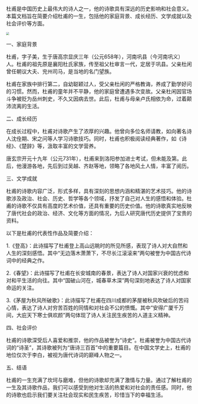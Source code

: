 杜甫是中国历史上最伟大的诗人之一，他的诗歌具有深远的历史影响和社会意义。本篇文档旨在简要介绍杜甫的一生，包括他的家庭背景、成长经历、文学成就以及社会评价等方面。

<img src="https://img.book118.com/sr1/M00/2A/03/wKh2AlvnwCCIO24zAATbhG7RHkIAAQbUwCnQVYABNuc305.jpg" style="zoom:50%;" />

一、家庭背景

杜甫，字子美，生于唐高宗显庆三年（公元658年），河南巩县（今河南巩义）人。杜甫的祖先原是襄阳杜氏家族，传至祖父杜审言一代，定居于巩县。父亲杜闲曾任朝议大夫、兖州司马，是当地的名门望族。

杜甫在家族中排行第二，自幼聪颖过人，受父亲杜闲的严格教诲，养成了勤学好问的习惯。然而，杜甫的童年并不平静，他的家庭曾遭遇多次变故。父亲杜闲因官场斗争被贬为岳州刺史，不久又因病去世。此后，杜甫与母亲卢氏相依为命，过着颠沛流离的生活。

二、成长经历

在成长过程中，杜甫对诗歌产生了浓厚的兴趣。他曾向多位名师请教，如向著名诗人沈佺期、宋之问等人学习诗歌技巧。同时，杜甫也积极阅读经典著作，如《诗经》、《楚辞》等，汲取丰富的文学营养。

唐玄宗开元十九年（公元731年），杜甫来到洛阳参加进士考试，但未能及第。此后，他漫游各地，先后到过吴越、齐赵等地，领略了各地风土人情，丰富了阅历。

三、文学成就

杜甫的诗歌内容广泛，形式多样，具有深刻的思想内涵和精湛的艺术技巧。他的诗歌涉及政治、社会、历史、哲学等各个领域，抒发了自己对人生的感悟和体验。杜甫的诗歌不仅具有高度的艺术价值，还具有重要的历史价值。他的诗歌真实地反映了唐代社会的政治、经济、文化等方面的情况，为后人研究唐代历史提供了宝贵的资料。

以下是杜甫的代表性作品及简要介绍：

1.《登高》：此诗描写了杜甫登上高山远眺时的所见所感，表现了诗人对大自然和人生的深刻感悟。其中“无边落木萧萧下，不尽长江滚滚来”两句被誉为中国古代诗词中的经典之作。

2.《春望》：此诗描写了杜甫在长安城南的春景，表达了诗人对国家兴衰的忧虑和对和平生活的向往。其中“国破山河在，城春草木深”两句深刻地表达了诗人对国家命运的关注。

3.《茅屋为秋风所破歌》：此诗描写了杜甫在四川成都的茅屋被秋风吹破后的苦闷心情，表达了诗人对穷苦百姓的同情和对社会不公的愤慨。其中“安得广厦千万间，大庇天下寒士俱欢颜”两句体现了诗人关注民生疾苦的人道主义精神。

四、社会评价

杜甫的诗歌深受后人喜爱和推崇，他的作品被誉为“诗史”。杜甫被誉为中国古代诗词的“诗圣”，其诗歌被列为“唐诗三百首”中的重要篇目。在中国文学史上，杜甫的地位仅次于李白，被视为唐代诗词的巅峰人物之一。

五、结语

杜甫的一生充满了坎坷与磨难，但他的诗歌却充满了激情与力量。通过了解杜甫的一生及其诗歌作品，我们可以感受到他对生活的热爱和对社会的责任感。同时，他的诗歌也启示我们要关注社会现实和民生疾苦，珍惜当下的幸福生活。